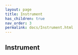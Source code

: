 ```yaml
--- 
layout: page 
title: Instrument 
has_children: true 
nav_order: 3 
permalink: docs/Instrument.html 
---
```


## Instrument

